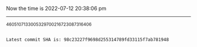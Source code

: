 Now the time is 2022-07-12 20:38:06 pm

---

<small>4605107133005329700216723087316406</small>

```txt

Latest commit SHA is: 98c23227f9698d255314789fd33115f7ab781948
```
